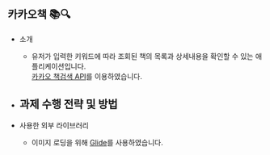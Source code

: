 
## 카카오책 📚🔍
  - 소개
    - 유저가 입력한 키워드에 따라 조회된 책의 목록과 상세내용을 확인할 수 있는 애플리케이션입니다.   
   [카카오 책검색 API](https://developers.kakao.com/docs/latest/ko/daum-search/dev-guide#search-book)를 이용하였습니다.
  
  - 과제 수행 전략 및 방법
    - 
  
  - 사용한 외부 라이브러리
    - 이미지 로딩을 위해 [Glide](https://github.com/bumptech/glide)를 사용하였습니다.

 
